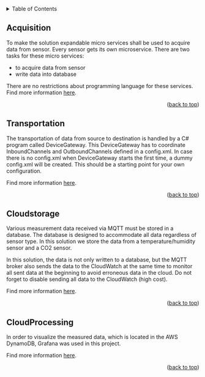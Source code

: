 <div id="top"></div>

<br />

<!-- TABLE OF CONTENTS -->
<details>
  <summary>Table of Contents</summary>
  <ol>
    <li><a href="#Acquisition">Data Acquisition</a></li>
	<li><a href="#Transportation">Data Transportation</a></li>
    <li><a href="#Cloudstorage">Store data in cloud</a></li>    
	<li><a href="#CloudProcessing">Process data in cloud</a></li>   
  </ol>
</details>

## Acquisition

To make the solution expandable micro services shall be used to acquire data from sensor.
Every sensor gets its own microservice.
There are two tasks for these micro services:
* to acquire data from sensor
* write data into database

There are no restrictions about programming language for these services.
Find more information <a href="ACQUISITION_OV.md">here</a>.

<p align="right">(<a href="#top">back to top</a>)</p>

## Transportation

The transportation of data from source to destination is handled by a C# program called DeviceGateway.
This DeviceGateway has to coordinate InboundChannels and OutboundChannels defined in a config.xml.
In case there is no config.xml when DeviceGateway starts the first time, a dummy config.xml will be created.
This should be a starting point for your own configuration.

Find more information <a href="TRANSPORTATION_OV.md">here</a>.

<p align="right">(<a href="#top">back to top</a>)</p>
  
## Cloudstorage

Various measurement data received via MQTT must be stored in a database.
The database is designed to accommodate all data regardless of sensor type. In this solution we store the data from a temperature/humidity sensor and a CO2 sensor. 

In this solution, the data is not only written to a database, but the MQTT broker also sends the data to the CloudWatch at the same time to monitor all sent data at the beginning to avoid erroneous data in the cloud. Do not forget to disable sending all data to the CloudWatch (high cost).

Find more information <a href="CLOUDSTORAGE_OV.md">here</a>.

<p align="right">(<a href="#top">back to top</a>)</p>

## CloudProcessing

In order to visualize the measured data, which is located in the AWS DynamoDB, Grafana was used in this project. 

Find more information <a href="CLOUDPROCESSING_OV.md">here</a>.

<p align="right">(<a href="#top">back to top</a>)</p>
